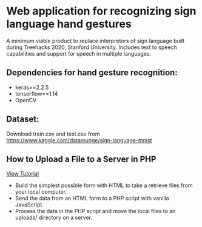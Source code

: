 # Web application for recognizing sign language hand gestures
A minimum viable product to replace interpretors of sign language built during Treehacks 2020, Stanford University. Includes text to speech capabilities and support for speech in multiple languages. 
## Dependencies for hand gesture recognition:
- keras==2.2.5
- tensorflow==1.14
- OpenCV

## Dataset:
Download train.csv and test.csv from https://www.kaggle.com/datamunge/sign-language-mnist

## How to Upload a File to a Server in PHP
[View Tutorial](https://www.taniarascia.com/how-to-upload-files-to-a-server-with-plain-javascript-and-php)

- Build the simplest possible form with HTML to take a retrieve files from your local computer.
- Send the data from an HTML form to a PHP script with vanilla JavaScript.
- Process the data in the PHP script and move the local files to an uploads/ directory on a server.
